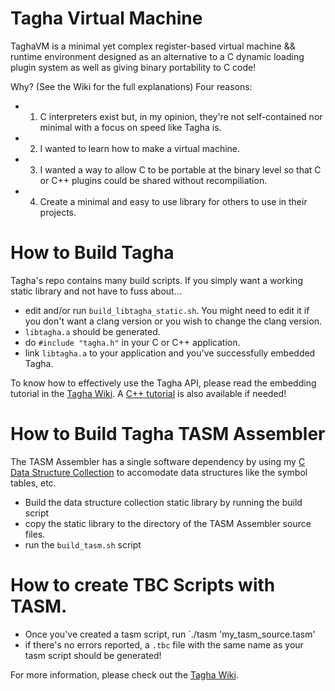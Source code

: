 # Tagha Virtual Machine
TaghaVM is a minimal yet complex register-based virtual machine && runtime environment designed as an alternative to a C dynamic loading plugin system as well as giving binary portability to C code!

Why? (See the Wiki for the full explanations)
Four reasons:
* 1. C interpreters exist but, in my opinion, they're not self-contained nor minimal with a focus on speed like Tagha is.
* 2. I wanted to learn how to make a virtual machine.
* 3. I wanted a way to allow C to be portable at the binary level so that C or C++ plugins could be shared without recompiliation.
* 4. Create a minimal and easy to use library for others to use in their projects.

# How to Build Tagha
Tagha's repo contains many build scripts. If you simply want a working static library and not have to fuss about...
* edit and/or run `build_libtagha_static.sh`. You might need to edit it if you don't want a clang version or you wish to change the clang version.
* `libtagha.a` should be generated.
* do `#include "tagha.h"` in your C or C++ application.
* link `libtagha.a` to your application and you've successfully embedded Tagha.

To know how to effectively use the Tagha API, please read the embedding tutorial in the [Tagha Wiki](https://github.com/assyrianic/Tagha-Virtual-Machine/wiki/Embedding-Tagha-to-your-Application!-(C)). A [C++ tutorial](https://github.com/assyrianic/Tagha-Virtual-Machine/wiki/Embedding-Tagha-to-your-Application!-(C-Plus-Plus)) is also available if needed!

# How to Build Tagha TASM Assembler
The TASM Assembler has a single software dependency by using my [C Data Structure Collection](https://github.com/assyrianic/C-Data-Structure-Collection) to accomodate data structures like the symbol tables, etc.

* Build the data structure collection static library by running the build script
* copy the static library to the directory of the TASM Assembler source files.
* run the `build_tasm.sh` script

# How to create TBC Scripts with TASM.
* Once you've created a tasm script, run `./tasm 'my_tasm_source.tasm'
* if there's no errors reported, a `.tbc` file with the same name as your tasm script should be generated!

For more information, please check out the [Tagha Wiki](https://github.com/assyrianic/Tagha-Virtual-Machine/wiki).
